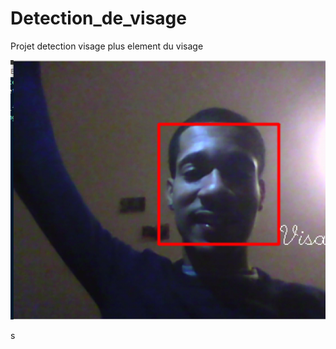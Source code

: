 # Detection_de_visage
Projet detection visage plus element du visage

<p align="center">
  <img src="https://github.com/ShaD971/Detection_de_visage/blob/master/detect2.png" alt="Screenshot"/>
</p>s
